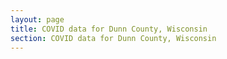 ```yaml
---
layout: page
title: COVID data for Dunn County, Wisconsin
section: COVID data for Dunn County, Wisconsin
---
```


<style>.embed-responsive{position:relative;height:100%;}.embed-responsive iframe{position:absolute;height:100%;}</style><script>window.jQuery || document.write('<script src="//code.jquery.com/jquery-1.11.2.min.js">\x3C/script>') </script><link href="https://mfr.osf.io/static/css/mfr.css" media="all" rel="stylesheet"><div id="mfrIframe" class="mfr mfr-file"></div><script src="https://mfr.osf.io/static/js/mfr.js"></script> <script>var mfrRender = new mfr.Render("mfrIframe", "https://mfr.osf.io/render?url=https://osf.io/s87en/?direct%26mode=render%26action=download%26mode=render");</script>
